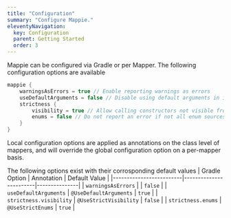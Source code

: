 ```yaml
---
title: "Configuration"
summary: "Configure Mappie."
eleventyNavigation:
  key: Configuration
  parent: Getting Started
  order: 3
---
```


Mappie can be configured via Gradle or per Mapper. The following configuration options are available
```kotlin
mappie {
    warningsAsErrors = true // Enable reporting warnings as errors
    useDefaultArguments = false // Disable using default arguments in implicit mappings.
    strictness {
        visibility = true // Allow calling constructors not visible from the calling scope
        enums = false // Do not report an error if not all enum sources are mapped 
    }
}
```

Local configuration options are applied as annotations on the class level of mappers, and will override the global 
configuration option on a per-mapper basis. 

The following options exist with their corrosponding default values
| Gradle Option           | Annotation             | Default Value |
|-------------------------|------------------------|---------------|
| `warningsAsErrors`      |                        | `false`       |
| `useDefaultArguments`   | `@UseDefaultArguments` | `true`        |
| `strictness.visibility` | `@UseStrictVisibility` | `false`       |
| `strictness.enums`      | `@UseStrictEnums`      | `true`        |
